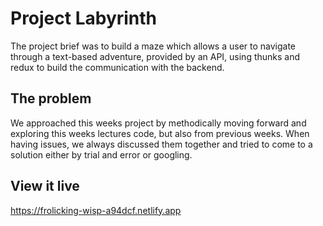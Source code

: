 # Project Labyrinth

The project brief was to build a maze which allows a user to navigate through a text-based adventure, provided by an API, using thunks and redux to build the communication with the backend.

## The problem

We approached this weeks project by methodically moving forward and exploring this weeks lectures code, but also from previous weeks. When having issues, we always discussed them together and tried to come to a solution either by trial and error or googling.

## View it live

https://frolicking-wisp-a94dcf.netlify.app
